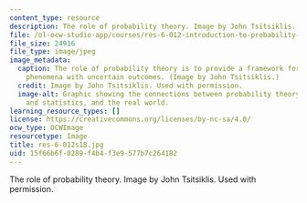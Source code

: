 ```yaml
---
content_type: resource
description: The role of probability theory. Image by John Tsitsiklis. Used with permission.
file: /ol-ocw-studio-app/courses/res-6-012-introduction-to-probability-spring-2018/15f66b6f0289f4b4f3e9577b7c264182_res-6-012s18.jpg
file_size: 24916
file_type: image/jpeg
image_metadata:
  caption: The role of probability theory is to provide a framework for analyzing
    phenomena with uncertain outcomes. (Image by John Tsitsiklis.)
  credit: Image by John Tsitsiklis. Used with permission.
  image-alt: Graphic showing the connections between probability theory, inference
    and statistics, and the real world.
learning_resource_types: []
license: https://creativecommons.org/licenses/by-nc-sa/4.0/
ocw_type: OCWImage
resourcetype: Image
title: res-6-012s18.jpg
uid: 15f66b6f-0289-f4b4-f3e9-577b7c264182
---
```

The role of probability theory. Image by John Tsitsiklis. Used with permission.